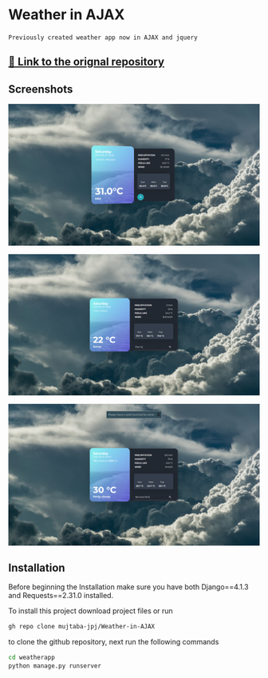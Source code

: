 # Weather in AJAX

`Previously created weather app now in AJAX and jquery`

## [🔗 Link to the orignal repository](https://github.com/mujtaba-jpj/weather-app)

## Screenshots

![Home](weatherapp/static/images/home.png)

![Search](weatherapp/static/images/search.png)

![Error](weatherapp/static/images/error.png)

## Installation

Before beginning the Installation make sure you have both Django==4.1.3 and Requests==2.31.0 installed.

To install this project download project files or run

```bash
gh repo clone mujtaba-jpj/Weather-in-AJAX

```

to clone the github repository, next run the following commands

```bash
cd weatherapp
python manage.py runserver
```
